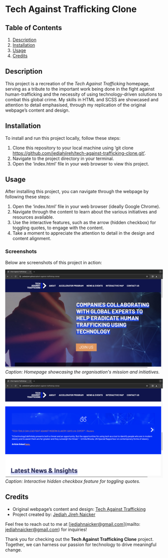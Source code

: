 # Tech Against Trafficking Clone

## Table of Contents

1. [Description](#description)
2. [Installation](#installation)
3. [Usage](#usage)
4. [Credits](#credits)

## Description

This project is a recreation of the *Tech Against Trafficking* homepage, serving as a tribute to the important work being done in the fight against human-trafficking and the necessity of using technology-driven solutions to combat this global crime. My skills in HTML and SCSS are showcased and attention to detail emphasised, through my replication of the original webpage’s content and design.

## Installation

To install and run this project locally, follow these steps:
1. Clone this repository to your local machine using ‘git clone https://github.com/jediahjireh/tech-against-trafficking-clone.git’.
2. Navigate to the project directory in your terminal.
3. Open the ‘index.html’ file in your web browser to view this project.

## Usage

After installing this project, you can navigate through the webpage by following these steps:
1. Open the ‘index.html’ file in your web browser (ideally Google Chrome).
2. Navigate through the content to learn about the various initiatives and resources available.
3. Use the interactive features, such as the arrow (hidden checkbox) for toggling quotes, to engage with the content.
4. Take a moment to appreciate the attention to detail in the design and content alignment.

### Screenshots
Below are screenshots of this project in action:

![Screenshot 1](/screenshots/screenshot1.png)
*Caption: Homepage showcasing the organisation's mission and initiatives.*

![Screenshot 2](/screenshots/screenshot2.png)
*Caption: Interactive hidden checkbox feature for toggling quotes.*

## Credits

- Original webpage’s content and design: [Tech Against Trafficking](https://techagainsttrafficking.org)
- Project created by: [Jediah Jireh Naicker](https://github.com/jediahjireh)

Feel free to reach out to me at [jediahnaicker@gmail.com](mailto: jediahnaicker@gmail.com) for inquiries!

Thank you for checking out the **Tech Against Trafficking Clone** project. Together, we can harness our passion for technology to drive meaningful change.

